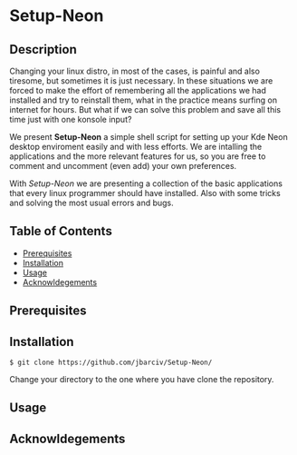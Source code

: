 # Setup-Neon

## Description
Changing your linux distro, in most of the cases, is painful and also tiresome, but sometimes it is just necessary. In these situations we are forced to make the effort of remembering all the applications we had installed and try to reinstall them, what in the practice means surfing on internet for hours. But what if we can solve this problem and save all this time just with one konsole input?

We present **Setup-Neon** a simple shell script for setting up your Kde Neon desktop enviroment easily and with less efforts. We are intalling the applications and the more relevant features for us, so you are free to comment and uncomment (even add) your own preferences.

With *Setup-Neon* we are presenting a collection of the basic applications that every linux programmer should have installed. Also with some tricks and solving the most usual errors and bugs.

## Table of Contents

- [Prerequisites](#prerequisites)
- [Installation](#installation)
- [Usage](#usage)
- [Acknowldegements](#acknowledgements)

## Prerequisites


## Installation

```
$ git clone https://github.com/jbarciv/Setup-Neon/
```

Change your directory to the one where you have clone the repository. 

## Usage


## Acknowldegements
